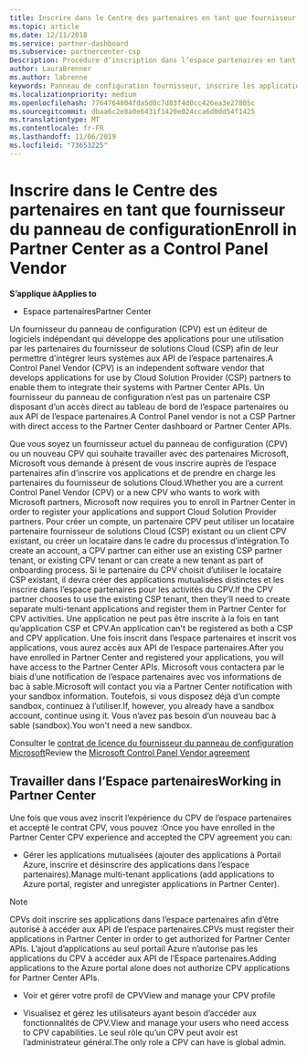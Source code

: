 ```yaml
---
title: Inscrire dans le Centre des partenaires en tant que fournisseur du panneau de configuration | Espace partenaires
ms.topic: article
ms.date: 12/11/2018
ms.service: partner-dashboard
ms.subservice: partnercenter-csp
Description: Procédure d’inscription dans l’espace partenaires en tant que fournisseur du panneau de configuration
author: LauraBrenner
ms.author: labrenne
keywords: Panneau de configuration fournisseur, inscrire les applications CPV, gérer les applications CPV
ms.localizationpriority: medium
ms.openlocfilehash: 7764764804fda5d0c7d83f4d0cc426ea3e27805c
ms.sourcegitcommit: dbaa6c2e8a0e6431f1420e024cca6d0dd54f1425
ms.translationtype: MT
ms.contentlocale: fr-FR
ms.lasthandoff: 11/06/2019
ms.locfileid: "73653225"
---
```

# <a name="enroll-in-partner-center-as-a-control-panel-vendor"></a><span data-ttu-id="cbc32-104">Inscrire dans le Centre des partenaires en tant que fournisseur du panneau de configuration</span><span class="sxs-lookup"><span data-stu-id="cbc32-104">Enroll in Partner Center as a Control Panel Vendor</span></span>

<span data-ttu-id="cbc32-105">**S’applique à**</span><span class="sxs-lookup"><span data-stu-id="cbc32-105">**Applies to**</span></span>

- <span data-ttu-id="cbc32-106">Espace partenaires</span><span class="sxs-lookup"><span data-stu-id="cbc32-106">Partner Center</span></span>

<span data-ttu-id="cbc32-107">Un fournisseur du panneau de configuration (CPV) est un éditeur de logiciels indépendant qui développe des applications pour une utilisation par les partenaires du fournisseur de solutions Cloud (CSP) afin de leur permettre d’intégrer leurs systèmes aux API de l’espace partenaires.</span><span class="sxs-lookup"><span data-stu-id="cbc32-107">A Control Panel Vendor (CPV) is an independent software vendor that develops applications for use by Cloud Solution Provider (CSP) partners to enable them to integrate their systems with Partner Center APIs.</span></span> <span data-ttu-id="cbc32-108">Un fournisseur du panneau de configuration n’est pas un partenaire CSP disposant d’un accès direct au tableau de bord de l’espace partenaires ou aux API de l’espace partenaires.</span><span class="sxs-lookup"><span data-stu-id="cbc32-108">A Control Panel vendor is not a CSP Partner with direct access to the Partner Center dashboard or Partner Center APIs.</span></span>

<span data-ttu-id="cbc32-109">Que vous soyez un fournisseur actuel du panneau de configuration (CPV) ou un nouveau CPV qui souhaite travailler avec des partenaires Microsoft, Microsoft vous demande à présent de vous inscrire auprès de l’espace partenaires afin d’inscrire vos applications et de prendre en charge les partenaires du fournisseur de solutions Cloud.</span><span class="sxs-lookup"><span data-stu-id="cbc32-109">Whether you are a current Control Panel Vendor (CPV) or a new CPV who wants to work with Microsoft partners, Microsoft now requires you to enroll in Partner Center in order to register your applications and support Cloud Solution Provider partners.</span></span> <span data-ttu-id="cbc32-110">Pour créer un compte, un partenaire CPV peut utiliser un locataire partenaire fournisseur de solutions Cloud (CSP) existant ou un client CPV existant, ou créer un locataire dans le cadre du processus d’intégration.</span><span class="sxs-lookup"><span data-stu-id="cbc32-110">To create an account, a CPV partner can either use an existing CSP partner tenant, or existing CPV tenant or can create a new tenant as part of onboarding process.</span></span> <span data-ttu-id="cbc32-111">Si le partenaire du CPV choisit d’utiliser le locataire CSP existant, il devra créer des applications mutualisées distinctes et les inscrire dans l’espace partenaires pour les activités du CPV.</span><span class="sxs-lookup"><span data-stu-id="cbc32-111">If the CPV partner chooses to use the existing CSP tenant, then they'll need to create separate multi-tenant applications and register them in Partner Center for CPV activities.</span></span> <span data-ttu-id="cbc32-112">Une application ne peut pas être inscrite à la fois en tant qu’application CSP et CPV.</span><span class="sxs-lookup"><span data-stu-id="cbc32-112">An application can't be registered as both a CSP and CPV application.</span></span> <span data-ttu-id="cbc32-113">Une fois inscrit dans l’espace partenaires et inscrit vos applications, vous aurez accès aux API de l’espace partenaires.</span><span class="sxs-lookup"><span data-stu-id="cbc32-113">After you have enrolled in Partner Center and registered your applications, you will have access to the Partner Center APIs.</span></span>  <span data-ttu-id="cbc32-114">Microsoft vous contactera par le biais d’une notification de l’espace partenaires avec vos informations de bac à sable.</span><span class="sxs-lookup"><span data-stu-id="cbc32-114">Microsoft will contact you via a Partner Center notification with your sandbox information.</span></span> <span data-ttu-id="cbc32-115">Toutefois, si vous disposez déjà d’un compte sandbox, continuez à l’utiliser.</span><span class="sxs-lookup"><span data-stu-id="cbc32-115">If, however, you already have a sandbox account, continue using it.</span></span> <span data-ttu-id="cbc32-116">Vous n’avez pas besoin d’un nouveau bac à sable (sandbox).</span><span class="sxs-lookup"><span data-stu-id="cbc32-116">You won't need a new sandbox.</span></span>   

<span data-ttu-id="cbc32-117">Consulter le [contrat de licence du fournisseur du panneau de configuration Microsoft](https://go.microsoft.com/fwlink/?linkid=2055198)</span><span class="sxs-lookup"><span data-stu-id="cbc32-117">Review the [Microsoft Control Panel Vendor agreement](https://go.microsoft.com/fwlink/?linkid=2055198)</span></span>


## <a name="working-in-partner-center"></a><span data-ttu-id="cbc32-118">Travailler dans l’Espace partenaires</span><span class="sxs-lookup"><span data-stu-id="cbc32-118">Working in Partner Center</span></span>
<span data-ttu-id="cbc32-119">Une fois que vous avez inscrit l’expérience du CPV de l’espace partenaires et accepté le contrat CPV, vous pouvez :</span><span class="sxs-lookup"><span data-stu-id="cbc32-119">Once you have enrolled in the Partner Center CPV experience and accepted the CPV agreement you can:</span></span>

- <span data-ttu-id="cbc32-120">Gérer les applications mutualisées (ajouter des applications à Portail Azure, inscrire et désinscrire des applications dans l’espace partenaires).</span><span class="sxs-lookup"><span data-stu-id="cbc32-120">Manage multi-tenant applications (add applications to Azure portal, register and unregister applications in Partner Center).</span></span>

>[!Note] 
><span data-ttu-id="cbc32-121">CPVs doit inscrire ses applications dans l’espace partenaires afin d’être autorisé à accéder aux API de l’espace partenaires.</span><span class="sxs-lookup"><span data-stu-id="cbc32-121">CPVs must register their applications in Partner Center in order to get authorized for Partner Center APIs.</span></span> <span data-ttu-id="cbc32-122">L’ajout d’applications au seul portail Azure n’autorise pas les applications du CPV à accéder aux API de l’Espace partenaires.</span><span class="sxs-lookup"><span data-stu-id="cbc32-122">Adding applications to the Azure portal alone does not authorize CPV applications for Partner Center APIs.</span></span> 

- <span data-ttu-id="cbc32-123">Voir et gérer votre profil de CPV</span><span class="sxs-lookup"><span data-stu-id="cbc32-123">View and manage your CPV profile</span></span> 

- <span data-ttu-id="cbc32-124">Visualisez et gérez les utilisateurs ayant besoin d’accéder aux fonctionnalités de CPV.</span><span class="sxs-lookup"><span data-stu-id="cbc32-124">View and manage your users who need access to CPV capabilities.</span></span> <span data-ttu-id="cbc32-125">Le seul rôle qu’un CPV peut avoir est l’administrateur général.</span><span class="sxs-lookup"><span data-stu-id="cbc32-125">The only role a CPV can have is global admin.</span></span>


